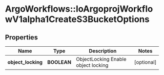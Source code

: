 # ArgoWorkflows::IoArgoprojWorkflowV1alpha1CreateS3BucketOptions

## Properties
Name | Type | Description | Notes
------------ | ------------- | ------------- | -------------
**object_locking** | **BOOLEAN** | ObjectLocking Enable object locking | [optional] 


